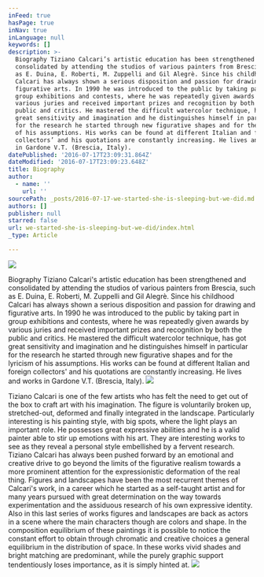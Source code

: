 ```yaml
---
inFeed: true
hasPage: true
inNav: true
inLanguage: null
keywords: []
description: >-
  Biography Tiziano Calcari’s artistic education has been strengthened and
  consolidated by attending the studios of various painters from Brescia, such
  as E. Duina, E. Roberti, M. Zuppelli and Gil Alegrè. Since his childhood
  Calcari has always shown a serious disposition and passion for drawing and
  figurative arts. In 1990 he was introduced to the public by taking part in
  group exhibitions and contests, where he was repeatedly given awards by
  various juries and received important prizes and recognition by both the
  public and critics. He mastered the difficult watercolor technique, has got
  great sensitivity and imagination and he distinguishes himself in particular
  for the research he started through new figurative shapes and for the lyricism
  of his assumptions. His works can be found at different Italian and foreign
  collectors’ and his quotations are constantly increasing. He lives and works
  in Gardone V.T. (Brescia, Italy).
datePublished: '2016-07-17T23:09:31.864Z'
dateModified: '2016-07-17T23:09:23.648Z'
title: Biography
author:
  - name: ''
    url: ''
sourcePath: _posts/2016-07-17-we-started-she-is-sleeping-but-we-did.md
authors: []
publisher: null
starred: false
url: we-started-she-is-sleeping-but-we-did/index.html
_type: Article

---
```

![](https://the-grid-user-content.s3-us-west-2.amazonaws.com/be2d6c65-6454-4c57-989e-de97aeabdc80.jpg)

Biography Tiziano Calcari's artistic education has been strengthened and consolidated by attending the studios of various painters from Brescia, such as E. Duina, E. Roberti, M. Zuppelli and Gil Alegrè. Since his childhood Calcari has always shown a serious disposition and passion for drawing and figurative arts. In 1990 he was introduced to the public by taking part in group exhibitions and contests, where he was repeatedly given awards by various juries and received important prizes and recognition by both the public and critics. He mastered the difficult watercolor technique, has got great sensitivity and imagination and he distinguishes himself in particular for the research he started through new figurative shapes and for the lyricism of his assumptions. His works can be found at different Italian and foreign collectors' and his quotations are constantly increasing. He lives and works in Gardone V.T. (Brescia, Italy).
![](https://the-grid-user-content.s3-us-west-2.amazonaws.com/872577f5-4d86-4d82-a7c3-7759febad6a3.jpg)

Tiziano Calcari is one of the few artists who has felt the need to get out of the box to craft art with his imagination. The figure is voluntarily broken up, stretched-out, deformed and finally integrated in the landscape. Particularly interesting is his painting style, with big spots, where the light plays an important role. He possesses great expressive abilities and he is a valid painter able to stir up emotions with his art. They are interesting works to see as they reveal a personal style embellished by a fervent research. Tiziano Calcari has always been pushed forward by an emotional and creative drive to go beyond the limits of the figurative realism towards a more prominent attention for the expressionistic deformation of the real thing. Figures and landscapes have been the most recurrent themes of Calcari's work, in a career which he started as a self-taught artist and for many years pursued with great determination on the way towards experimentation and the assiduous research of his own expressive identity. Also in this last series of works figures and landscapes are back as actors in a scene where the main characters though are colors and shape. In the composition equilibrium of these paintings it is possible to notice the constant effort to obtain through chromatic and creative choices a general equilibrium in the distribution of space. In these works vivid shades and bright matching are predominant, while the purely graphic support tendentiously loses importance, as it is simply hinted at. ![](https://the-grid-user-content.s3-us-west-2.amazonaws.com/4415c906-8fb2-497d-9114-6f2d8ffda294.jpg)